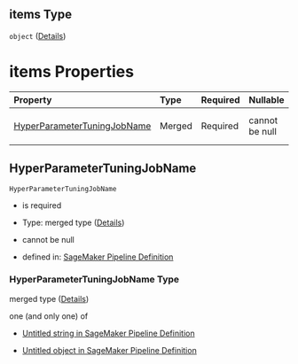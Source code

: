 ## items Type

`object` ([Details](pipeline-definition-definitions-tuningstep-properties-arguments-properties-warmstartconfig-properties-parenthyperparametertuningjobs-items.md))

# items Properties

| Property                                                    | Type   | Required | Nullable       | Defined by                                                                                                                                                                                                                                                                                                                                                 |
| :---------------------------------------------------------- | :----- | :------- | :------------- | :--------------------------------------------------------------------------------------------------------------------------------------------------------------------------------------------------------------------------------------------------------------------------------------------------------------------------------------------------------- |
| [HyperParameterTuningJobName](#hyperparametertuningjobname) | Merged | Required | cannot be null | [SageMaker Pipeline Definition](pipeline-definition-definitions-stringargumentvalue.md "https://github.com/jerrypeng7773/sagemaker-model-building-pipeline-definition-JSON-schema/schema/#/definitions/TuningStep/properties/Arguments/properties/WarmStartConfig/properties/ParentHyperParameterTuningJobs/items/properties/HyperParameterTuningJobName") |

## HyperParameterTuningJobName



`HyperParameterTuningJobName`

*   is required

*   Type: merged type ([Details](pipeline-definition-definitions-stringargumentvalue.md))

*   cannot be null

*   defined in: [SageMaker Pipeline Definition](pipeline-definition-definitions-stringargumentvalue.md "https://github.com/jerrypeng7773/sagemaker-model-building-pipeline-definition-JSON-schema/schema/#/definitions/TuningStep/properties/Arguments/properties/WarmStartConfig/properties/ParentHyperParameterTuningJobs/items/properties/HyperParameterTuningJobName")

### HyperParameterTuningJobName Type

merged type ([Details](pipeline-definition-definitions-stringargumentvalue.md))

one (and only one) of

*   [Untitled string in SageMaker Pipeline Definition](pipeline-definition-definitions-stringargumentvalue-oneof-0.md "check type definition")

*   [Untitled object in SageMaker Pipeline Definition](pipeline-definition-definitions-getfunction.md "check type definition")
